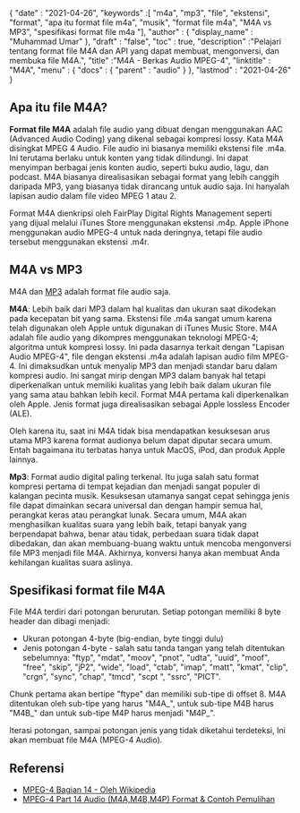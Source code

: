 {
  "date" : "2021-04-26",
  "keywords" :[ "m4a", "mp3", "file", "ekstensi", "format", "apa itu format file m4a", "musik", "format file m4a", "M4A vs MP3", "spesifikasi format file m4a "],
  "author" : {
    "display_name" : "Muhammad Umar"
},
  "draft" : "false",
  "toc" : true,
  "description" :"Pelajari tentang format file M4A dan API yang dapat membuat, mengonversi, dan membuka file M4A.",
  "title" :"M4A - Berkas Audio MPEG-4",
  "linktitle" : "M4A",
  "menu" : {
    "docs" : {
      "parent" : "audio"
}
},
  "lastmod" : "2021-04-26"
}

## Apa itu file M4A?

**Format file M4A** adalah file audio yang dibuat dengan menggunakan AAC (Advanced Audio Coding) yang dikenal sebagai kompresi lossy. Kata M4A disingkat MPEG 4 Audio. File audio ini biasanya memiliki ekstensi file .m4a. Ini terutama berlaku untuk konten yang tidak dilindungi. Ini dapat menyimpan berbagai jenis konten audio, seperti buku audio, lagu, dan podcast. M4A biasanya direalisasikan sebagai format yang lebih canggih daripada MP3, yang biasanya tidak dirancang untuk audio saja. Ini hanyalah lapisan audio dalam file video MPEG 1 atau 2.

Format M4A dienkripsi oleh FairPlay Digital Rights Management seperti yang dijual melalui iTunes Store menggunakan ekstensi .m4p. Apple iPhone menggunakan audio MPEG-4 untuk nada deringnya, tetapi file audio tersebut menggunakan ekstensi .m4r.


## M4A vs MP3

M4A dan [MP3](/audio/mp3/) adalah format file audio saja.

**M4A**: Lebih baik dari MP3 dalam hal kualitas dan ukuran saat dikodekan pada kecepatan bit yang sama. Ekstensi file .m4a sangat umum karena telah digunakan oleh Apple untuk digunakan di iTunes Music Store. M4A adalah file audio yang dikompres menggunakan teknologi MPEG-4; algoritma untuk kompresi lossy. Ini pada dasarnya terkait dengan "Lapisan Audio MPEG-4", file dengan ekstensi .m4a adalah lapisan audio film MPEG-4. Ini dimaksudkan untuk menyalip MP3 dan menjadi standar baru dalam kompresi audio. Ini sangat mirip dengan MP3 dalam banyak hal tetapi diperkenalkan untuk memiliki kualitas yang lebih baik dalam ukuran file yang sama atau bahkan lebih kecil. Format M4A pertama kali diperkenalkan oleh Apple. Jenis format juga direalisasikan sebagai Apple lossless Encoder (ALE).

Oleh karena itu, saat ini M4A tidak bisa mendapatkan kesuksesan arus utama MP3 karena format audionya belum dapat diputar secara umum. Entah bagaimana itu terbatas hanya untuk MacOS, iPod, dan produk Apple lainnya.

**Mp3**: Format audio digital paling terkenal. Itu juga salah satu format kompresi pertama di tempat kejadian dan menjadi sangat populer di kalangan pecinta musik. Kesuksesan utamanya sangat cepat sehingga jenis file dapat dimainkan secara universal dan dengan hampir semua hal, perangkat keras atau perangkat lunak. Secara umum, M4A akan menghasilkan kualitas suara yang lebih baik, tetapi banyak yang berpendapat bahwa, benar atau tidak, perbedaan suara tidak dapat dibedakan, dan akan membuang-buang waktu untuk mencoba mengonversi file MP3 menjadi file M4A. Akhirnya, konversi hanya akan membuat Anda kehilangan kualitas suara aslinya.

## Spesifikasi format file M4A

File M4A terdiri dari potongan berurutan. Setiap potongan memiliki 8 byte header dan dibagi menjadi:
- Ukuran potongan 4-byte (big-endian, byte tinggi dulu)
- Jenis potongan 4-byte - salah satu tanda tangan yang telah ditentukan sebelumnya: "ftyp", "mdat", "moov", "pnot", "udta", "uuid", "moof", "free", "skip", "jP2", "wide", "load", "ctab", "imap", "matt", "kmat", "clip", "crgn", "sync", "chap", "tmcd", "scpt ", "ssrc", "PICT".

Chunk pertama akan bertipe "ftype" dan memiliki sub-tipe di offset 8. M4A ditentukan oleh sub-tipe yang harus "M4A_", untuk sub-tipe M4B harus "M4B_" dan untuk sub-tipe M4P harus menjadi "M4P_".

Iterasi potongan, sampai potongan jenis yang tidak diketahui terdeteksi, Ini akan membuat file M4A (MPEG-4 Audio).

## Referensi ##

* [MPEG-4 Bagian 14 - Oleh Wikipedia](https://en.wikipedia.org/wiki/MPEG-4_Part_14)
* [MPEG-4 Part 14 Audio (M4A,M4B,M4P) Format & Contoh Pemulihan](https://www.file-recovery.com/m4a-signature-format.htm)

